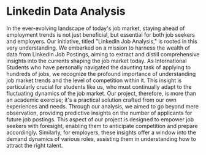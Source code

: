 # Linkedin Data Analysis
In the ever-evolving landscape of today's job market, staying ahead of employment
trends is not just beneficial, but essential for both job seekers and employers. Our
initiative, titled "LinkedIn Job Analysis," is rooted in this very understanding. We
embarked on a mission to harness the wealth of data from LinkedIn Job Postings,
aiming to extract and distill comprehensive insights into the currents shaping the job
market today.
As International Students who have personally navigated the daunting task of applying
to hundreds of jobs, we recognize the profound importance of understanding job market
trends and the level of competition within it. This insight is particularly crucial for
students like us, who must continually adapt to the fluctuating dynamics of the job
market. Our project, therefore, is more than an academic exercise; it's a practical
solution crafted from our own experiences and needs.
Through our analysis, we aimed to go beyond mere observation, providing predictive
insights on the number of applicants for future job postings. This aspect of our project is
designed to empower job seekers with foresight, enabling them to anticipate
competition and prepare accordingly. Similarly, for employers, these insights offer a
window into the demand dynamics of various roles, assisting them in understanding
how to attract the right talent.
